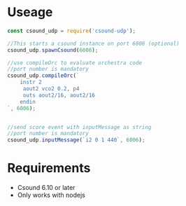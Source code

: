 # Useage
```js
const csound_udp = require('csound-udp');

//This starts a csound instance on port 6006 (optional)
csound_udp.spawnCsound(6006);

//use compileOrc to evaluate orchestra code
//port number is mandatory
csound_udp.compileOrc(`
    instr 2
     aout2 vco2 0.2, p4
     outs aout2/16, aout2/16
    endin
`, 6006);


//send score event with inputMessage as string
//port number is mandatory
csound_udp.inputMessage(`i2 0 1 440`, 6006);
```

# Requirements
* Csound 6.10 or later
* Only works with nodejs
